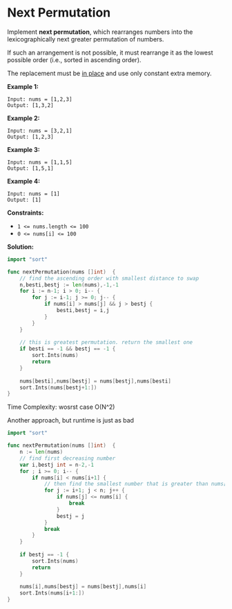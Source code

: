 # Next Permutation
Implement  **next permutation**, which rearranges numbers into the lexicographically next greater permutation of numbers.

If such an arrangement is not possible, it must rearrange it as the lowest possible order (i.e., sorted in ascending order).

The replacement must be  [in place](http://en.wikipedia.org/wiki/In-place_algorithm)  and use only constant extra memory.

**Example 1:**

	Input: nums = [1,2,3]
	Output: [1,3,2]

**Example 2:**

	Input: nums = [3,2,1]
	Output: [1,2,3]

**Example 3:**

	Input: nums = [1,1,5]
	Output: [1,5,1]

**Example 4:**

	Input: nums = [1]
	Output: [1]

**Constraints:**

-   `1 <= nums.length <= 100`
-   `0 <= nums[i] <= 100`

**Solution:**
```go
import "sort"

func nextPermutation(nums []int)  {
    // find the ascending order with smallest distance to swap
    n,besti,bestj := len(nums),-1,-1
    for i := n-1; i > 0; i-- {
        for j := i-1; j >= 0; j-- {
            if nums[i] > nums[j] && j > bestj {
                besti,bestj = i,j
            }
        }
    }
    
    // this is greatest permutation. return the smallest one
    if besti == -1 && bestj == -1 {
        sort.Ints(nums)
        return
    }
    
    nums[besti],nums[bestj] = nums[bestj],nums[besti]
    sort.Ints(nums[bestj+1:])
}
```
Time Complexity: wosrst case O(N^2) 

Another approach, but runtime is just as bad
```go
import "sort"

func nextPermutation(nums []int)  {
    n := len(nums)
    // find first decreasing number
    var i,bestj int = n-2,-1
    for ; i >= 0; i-- {
        if nums[i] < nums[i+1] {
            // then find the smallest number that is greater than nums[i]
            for j := i+1; j < n; j++ {
                if nums[j] <= nums[i] {
                    break
                }
                bestj = j
            }
            break
        }
    }
    
    if bestj == -1 {
        sort.Ints(nums)
        return
    }
    
    nums[i],nums[bestj] = nums[bestj],nums[i]
    sort.Ints(nums[i+1:])
}
```